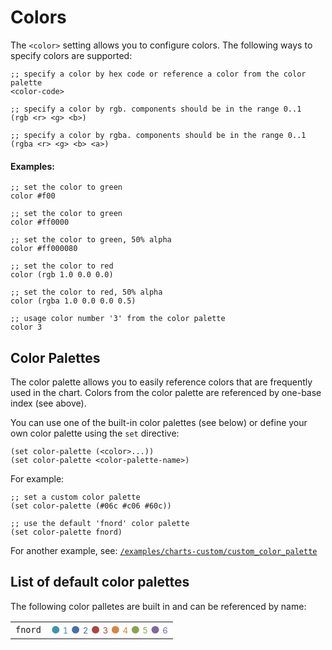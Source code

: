 Colors
======

The `<color>` setting allows you to configure colors. The following ways to
specify colors are supported:

    ;; specify a color by hex code or reference a color from the color palette
    <color-code>

    ;; specify a color by rgb. components should be in the range 0..1
    (rgb <r> <g> <b>)

    ;; specify a color by rgba. components should be in the range 0..1
    (rgba <r> <g> <b> <a>)


#### Examples:

    ;; set the color to green
    color #f00

    ;; set the color to green
    color #ff0000

    ;; set the color to green, 50% alpha
    color #ff000080

    ;; set the color to red
    color (rgb 1.0 0.0 0.0)

    ;; set the color to red, 50% alpha
    color (rgba 1.0 0.0 0.0 0.5)

    ;; usage color number '3' from the color palette
    color 3


Color Palettes
--------------

The color palette allows you to easily reference colors that are frequently used
in the chart. Colors from the color palette are referenced by one-base index
(see above).

You can use one of the built-in color palettes (see below) or define your own
color palette using the `set` directive:

    (set color-palette (<color>...))
    (set color-palette <color-palette-name>)

For example:

    ;; set a custom color palette
    (set color-palette (#06c #c06 #60c))

    ;; use the default 'fnord' color palette
    (set color-palette fnord)


For another example, see:
[`/examples/charts-custom/custom_color_palette`](/examples/charts-custom/custom_color_palette)


List of default color palettes
-------------------------------

The following color palletes are built in and can be referenced by name:

<table>
  <tr>
    <td><code>fnord</code></td>
    <td>
      <span style="color: #3d96ae;" class="color_legend">● <small>1</small></span>
      <span style="color: #4572a7;" class="color_legend">● <small>2</small></span>
      <span style="color: #aa4643;" class="color_legend">● <small>3</small></span>
      <span style="color: #db843d;" class="color_legend">● <small>4</small></span>
      <span style="color: #89a54e;" class="color_legend">● <small>5</small></span>
      <span style="color: #80699b;" class="color_legend">● <small>6</small></span>
    </td>
  </tr>
</table>

